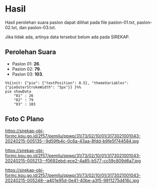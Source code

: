 # Hasil

Hasil perolehan suara paslon dapat dilihat pada file paslon-01.txt, paslon-02.txt, dan paslon-03.txt.

Jika tidak ada, artinya data tersebut belum ada pada SIREKAP.

## Perolehan Suara

 * Paslon 01: **26**.
 * Paslon 02: **79**.
 * Paslon 03: **103**.

```mermaid
%%{init: {"pie": {"textPosition": 0.5}, "themeVariables": {"pieOuterStrokeWidth": "5px"}} }%%
pie showData
    "01" : 26
    "02" : 79
    "03" : 103
```
## Foto C Plano

https://sirekap-obj-formc.kpu.go.id/2f57/pemilu/ppwp/31/73/02/10/01/3173021001043-20240215-005135--9d59fb4c-0c6a-43aa-8fdd-b9fe5f744584.jpg

https://sirekap-obj-formc.kpu.go.id/2f57/pemilu/ppwp/31/73/02/10/01/3173021001043-20240215-005213--f0692ebd-ece2-4a85-b577-cc59c809d6a7.jpg

https://sirekap-obj-formc.kpu.go.id/2f57/pemilu/ppwp/31/73/02/10/01/3173021001043-20240215-005248--a401e95d-0e41-40be-a3f5-9911275d416c.jpg

